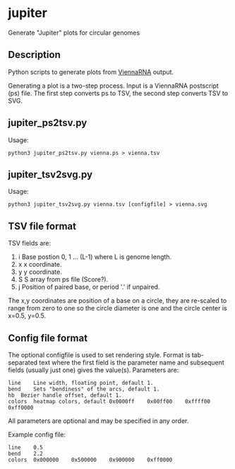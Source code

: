 # jupiter
Generate "Jupiter" plots for circular genomes

## Description

Python scripts to generate plots from [ViennaRNA](https://github.com/ViennaRNA) output.   

Generating a plot is a two-step process. Input is a ViennaRNA postscript (ps) file. The first
step converts ps to TSV, the second step converts TSV to SVG.

## jupiter_ps2tsv.py

Usage:

`python3 jupiter_ps2tsv.py vienna.ps > vienna.tsv`

## jupiter_tsv2svg.py

Usage:

`python3 jupiter_tsv2svg.py vienna.tsv [configfile] > vienna.svg`

## TSV file format

TSV fields are:

1. i	Base postion 0, 1 ... (L-1) where L is genome length.   
2. x	x coordinate.   
3. y	y coordinate.   
4. S	S array from ps file (Score?).   
5. j	Position of paired base, or period '.' if unpaired.   

The x,y coordinates are position of a base on a circle, they
are re-scaled to range from zero to one so the circle diameter
is one and the circle center is x=0.5, y=0.5.

## Config file format

The optional configfile is used to set rendering style. Format is tab-separated
text where the first field is the parameter name and subsequent fields (usually
just one) gives the value(s). Parameters are:

	line	Line width, floating point, default 1.
	bend	Sets "bendiness" of the arcs, default 1.
	hb  Bezier handle offset, default 1.
	colors	heatmap colors, default 0x0000ff    0x00ff00    0xffff00    0xff0000

All parameters are optional and may be specified in any order.

Example config file:

`line    0.5`   
`bend    2.2`   
`colors  0x000000    0x500000    0x900000    0xff0000`   
